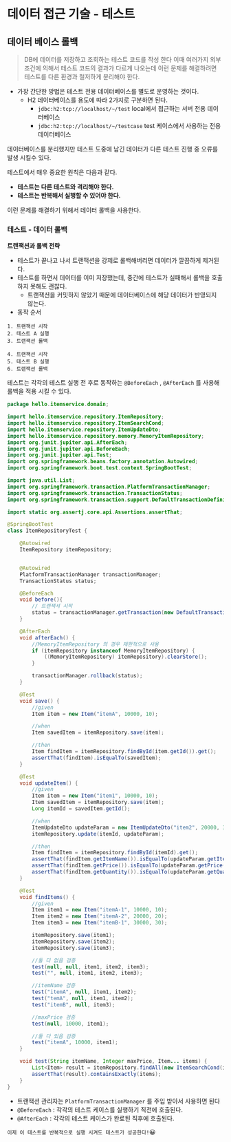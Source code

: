 # 데이터 접근 기술 - 테스트
## 데이터 베이스 롤백
>DB에 데이터를 저장하고 조회하는 테스트 코드를 작성 한다 이때 여러가지 외부 조건에 의해서 테스트 코드의 결과가 다르게 나오는데 이런 문제를 해결하려면 테스트를 다른 환경과 철저하게 분리해야 한다.

- 가장 간단한 방법은 테스트 전용 데이터베이스를 별도로 운영하는 것이다.
  - H2 데이터베이스를 용도에 따라 2가지로 구분하면 된다.
    - `jdbc:h2:tcp://localhost/~/test` local에서 접근하는 서버 전용 데이터베이스
    - `jdbc:h2:tcp://localhost/~/testcase` test 케이스에서 사용하는 전용 데이터베이스

데이터베이스를 분리했지만 테스트 도중에 남긴 데이터가 다른 테스트 진행 중 오류를 발생 시킬수 있다.

테스트에서 매우 중요한 원칙은 다음과 같다. 
- **테스트는 다른 테스트와 격리해야 한다.**
- **테스트는 반복해서 실행할 수 있어야 한다.**

이런 문제를 해결하기 위해서 데이터 롤백을 사용한다.

### 테스트 - 데이터 롤백 
**트랜잭션과 롤백 전략**
- 테스트가 끝나고 나서 트랜잭션을 강제로 롤백해버리면 데이터가 깔끔하게 제거된다.
- 테스트를 하면서 데이터를 이미 저장했는데, 중간에 테스트가 실패해서 롤백을 호출하지 못해도 괜찮다.
  - 트랜잭션을 커밋하지 않았기 때문에 데이터베이스에 해당 데이터가 반영되지 않는다.
- 동작 순서
```text
1. 트랜잭션 시작
2. 테스트 A 실행
3. 트랜잭션 롤백

4. 트랜잭션 시작
5. 테스트 B 실행
6. 트랜잭션 롤백
```

테스트는 각각의 테스트 실행 전 후로 동작하는 `@BeforeEach` , `@AfterEach` 를 사용해 롤백을 적용 시킬 수 있다.

```java
package hello.itemservice.domain;

import hello.itemservice.repository.ItemRepository;
import hello.itemservice.repository.ItemSearchCond;
import hello.itemservice.repository.ItemUpdateDto;
import hello.itemservice.repository.memory.MemoryItemRepository;
import org.junit.jupiter.api.AfterEach;
import org.junit.jupiter.api.BeforeEach;
import org.junit.jupiter.api.Test;
import org.springframework.beans.factory.annotation.Autowired;
import org.springframework.boot.test.context.SpringBootTest;

import java.util.List;
import org.springframework.transaction.PlatformTransactionManager;
import org.springframework.transaction.TransactionStatus;
import org.springframework.transaction.support.DefaultTransactionDefinition;

import static org.assertj.core.api.Assertions.assertThat;

@SpringBootTest
class ItemRepositoryTest {

    @Autowired
    ItemRepository itemRepository;


    @Autowired
    PlatformTransactionManager transactionManager;
    TransactionStatus status;

    @BeforeEach
    void before(){
        // 트랜잭셔 시작
        status = transactionManager.getTransaction(new DefaultTransactionDefinition());
    }

    @AfterEach
    void afterEach() {
        //MemoryItemRepository 의 경우 제한적으로 사용
        if (itemRepository instanceof MemoryItemRepository) {
            ((MemoryItemRepository) itemRepository).clearStore();
        }

        transactionManager.rollback(status);
    }

    @Test
    void save() {
        //given
        Item item = new Item("itemA", 10000, 10);

        //when
        Item savedItem = itemRepository.save(item);

        //then
        Item findItem = itemRepository.findById(item.getId()).get();
        assertThat(findItem).isEqualTo(savedItem);
    }

    @Test
    void updateItem() {
        //given
        Item item = new Item("item1", 10000, 10);
        Item savedItem = itemRepository.save(item);
        Long itemId = savedItem.getId();

        //when
        ItemUpdateDto updateParam = new ItemUpdateDto("item2", 20000, 30);
        itemRepository.update(itemId, updateParam);

        //then
        Item findItem = itemRepository.findById(itemId).get();
        assertThat(findItem.getItemName()).isEqualTo(updateParam.getItemName());
        assertThat(findItem.getPrice()).isEqualTo(updateParam.getPrice());
        assertThat(findItem.getQuantity()).isEqualTo(updateParam.getQuantity());
    }

    @Test
    void findItems() {
        //given
        Item item1 = new Item("itemA-1", 10000, 10);
        Item item2 = new Item("itemA-2", 20000, 20);
        Item item3 = new Item("itemB-1", 30000, 30);

        itemRepository.save(item1);
        itemRepository.save(item2);
        itemRepository.save(item3);

        //둘 다 없음 검증
        test(null, null, item1, item2, item3);
        test("", null, item1, item2, item3);

        //itemName 검증
        test("itemA", null, item1, item2);
        test("temA", null, item1, item2);
        test("itemB", null, item3);

        //maxPrice 검증
        test(null, 10000, item1);

        //둘 다 있음 검증
        test("itemA", 10000, item1);
    }

    void test(String itemName, Integer maxPrice, Item... items) {
        List<Item> result = itemRepository.findAll(new ItemSearchCond(itemName, maxPrice));
        assertThat(result).containsExactly(items);
    }
}
```
- 트랜잭션 관리자는 `PlatformTransactionManager` 를 주입 받아서 사용하면 된다
- `@BeforeEach` : 각각의 테스트 케이스를 실행하기 직전에 호출된다.
- `@AfterEach` : 각각의 테스트 케이스가 완료된 직후에 호출된다.

`이제 이 테스트를 반복적으로 실행 시켜도 테스트가 성공한다!`😀
